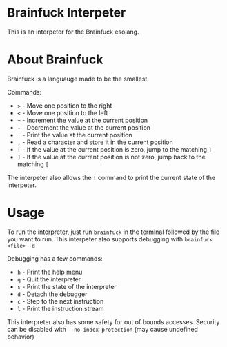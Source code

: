 # Brainfuck Interpeter
This is an interpeter for the Brainfuck esolang.

# About Brainfuck
Brainfuck is a languauge made to be the smallest.

Commands:

- `>` - Move one position to the right
- `<` - Move one position to the left
- `+` - Increment the value at the current position
- `-` - Decrement the value at the current position
- `.` - Print the value at the current position
- `,` - Read a character and store it in the current position
- `[` - If the value at the current position is zero, jump to the matching `]`
- `]` - If the value at the current position is not zero, jump back to the matching `[`

The interpeter also allows the `!` command to print the current state of the interpeter.

# Usage

To run the interpreter, just run `brainfuck` in the terminal followed by the file you want to run.
This interpeter also supports debugging with `brainfuck <file> -d`

Debugging has a few commands:

- `h` - Print the help menu
- `q` - Quit the interpreter
- `s` - Print the state of the interpreter
- `d` - Detach the debugger
- `c` - Step to the next instruction
- `l` - Print the instruction stream

This interpreter also has some safety for out of bounds accesses.
Security can be disabled with `--no-index-protection` (may cause undefined behavior)
